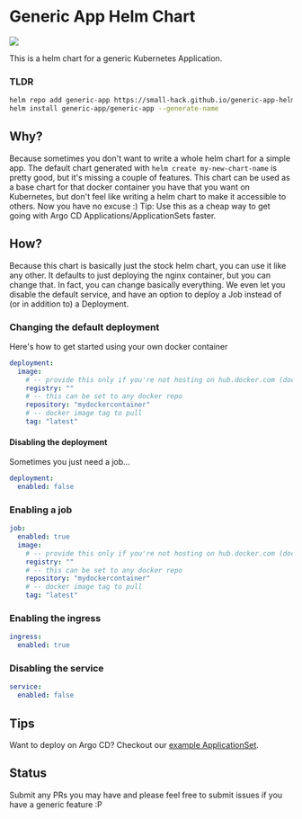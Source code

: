 # Generic App Helm Chart
<a href="https://github.com/small-hack/generic-app-helm/releases"><img src="https://img.shields.io/github/v/release/small-hack/generic-app-helm?style=plastic&labelColor=blue&color=green&logo=GitHub&logoColor=white"></a>

This is a helm chart for a generic Kubernetes Application.


### TLDR
```bash
helm repo add generic-app https://small-hack.github.io/generic-app-helm
helm install generic-app/generic-app --generate-name
```

## Why?

Because sometimes you don't want to write a whole helm chart for a simple app. The default chart generated with `helm create my-new-chart-name` is pretty good, but it's missing a couple of features. This chart can be used as a base chart for that docker container you have that you want on Kubernetes, but don't feel like writing a helm chart to make it accessible to others. Now you have no excuse :) Tip: Use this as a cheap way to get going with Argo CD Applications/ApplicationSets faster.

## How?

Because this chart is basically just the stock helm chart, you can use it like any other. It defaults to just deploying the nginx container, but you can change that. In fact, you can change basically everything. We even let you disable the default service, and have an option to deploy a Job instead of (or in addition to) a Deployment.


### Changing the default deployment

Here's how to get started using your own docker container

```yaml
deployment:
  image:
    # -- provide this only if you're not hosting on hub.docker.com (docker.io)
    registry: ""
    # -- this can be set to any docker repo
    repository: "mydockercontainer"
    # -- docker image tag to pull
    tag: "latest"
```

#### Disabling the deployment

Sometimes you just need a job...

```yaml
deployment:
  enabled: false
```


### Enabling a job

```yaml
job:
  enabled: true
  image:
    # -- provide this only if you're not hosting on hub.docker.com (docker.io)
    registry: ""
    # -- this can be set to any docker repo
    repository: "mydockercontainer"
    # -- docker image tag to pull
    tag: "latest"
```

### Enabling the ingress

```yaml
ingress:
  enabled: true
```

### Disabling the service

```yaml
service:
  enabled: false
```

## Tips

Want to deploy on Argo CD? Checkout our [example ApplicationSet](https://github.com/small-hack/argocd-apps/tree/main/generic-app).

## Status

Submit any PRs you may have and please feel free to submit issues if you have a generic feature :P
